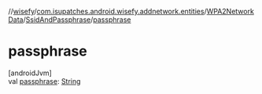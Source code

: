 //[wisefy](../../../../index.md)/[com.isupatches.android.wisefy.addnetwork.entities](../../index.md)/[WPA2NetworkData](../index.md)/[SsidAndPassphrase](index.md)/[passphrase](passphrase.md)

# passphrase

[androidJvm]\
val [passphrase](passphrase.md): [String](https://kotlinlang.org/api/latest/jvm/stdlib/kotlin/-string/index.html)
